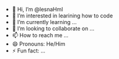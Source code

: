 - 👋 Hi, I’m @lesnaHmI
- 👀 I’m interested in learining how to code
- 🌱 I’m currently learning ...
- 💞️ I’m looking to collaborate on ...
- 📫 How to reach me ...
- 😄 Pronouns: He/Him
- ⚡ Fun fact: ...

<!---
lesnaHmI/lesnaHmI is a ✨ special ✨ repository because its `README.md` (this file) appears on your GitHub profile.
You can click the Preview link to take a look at your changes.
--->
